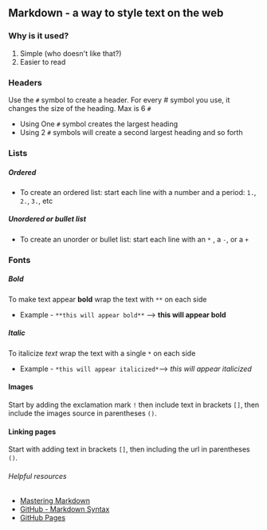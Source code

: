 
## Markdown - a way to style text on the web
### Why is it used?
 1. Simple (who doesn't like that?)
 2. Easier to read


### Headers
Use the `#` symbol to create a header. For every # symbol you use, it changes the size of the heading. Max is 6 `#`
 + Using One `#` symbol creates the largest heading
 + Using 2 `#` symbols will create a second largest heading and so forth


### Lists
##### Ordered
 + To create an ordered list: start each line with a number and a period: `1.`, `2.`, `3.`, etc  

##### Unordered or bullet list
 + To create an unorder or bullet list: start each line with an `*` , a `-`, or a `+`


### Fonts
##### Bold
To make text appear **bold** wrap the text with `**` on each side
  + Example - `**this will appear bold**` --> **this will appear bold**

##### Italic
To italicize *text* wrap the text with a single `*` on each side
  + Example - `*this will appear italicized*`--> *this will appear italicized*
  

#### Images
Start by adding the exclamation mark `!` then include text in brackets `[]`, then include the images source in parentheses `()`. 

#### Linking pages
Start with adding text in brackets `[]`, then including the url in parentheses `()`. 

###### Helpful resources
 + [Mastering Markdown](https://guides.github.com/features/mastering-markdown/)
 + [GitHub - Markdown Syntax](https://docs.github.com/en/free-pro-team@latest/github/writing-on-github/basic-writing-and-formatting-syntax)
 + [GitHub Pages](https://pages.github.com/)
